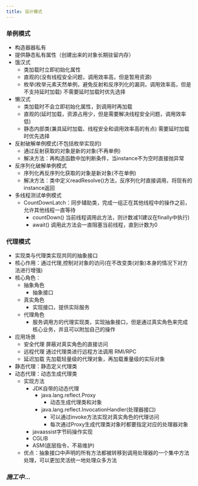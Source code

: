 ```yaml
---
title: 设计模式
---
```


### 单例模式
* 构造器器私有
* 提供静态私有属性（创建出来的对象长期驻留内存）
* 饿汉式
	* 类加载时立即初始化属性
	* 直观的(没有线程安全问题，调用效率高，但是暂用资源)
	* 枚举(枚举元素天然单例，避免反射和反序列化的漏洞，调用效率高，但是不支持延时加载) 不需要延时加载时优先选择
* 懒汉式
	* 类加载时不会立即初始化属性，到调用时再加载
	* 直观的(延时加载，资源占用少，但是需要解决线程安全问题，调用效率低)
	* 静态内部类(兼具延时加载、线程安全和调用效率高的有点) 需要延时加载时优先选择
* 反射破解单例模式(不包括枚举实现的)
	* 通过反射获取的对象是新的对象(不再单例)
	* 解决方法：再构造函数中加判断条件，当instance不为空时直接抛异常
* 反序列化破解单例模式
	* 序列化再反序列化获取的对象是新对象(不在单例)
	* 解决方法：类中定义readResolve()方法，反序列化时直接调用，将现有的instance返回
* 多线程测试单例模式
	* CountDownLatch：同步辅助类，完成一组正在其他线程中的操作之前，允许其他线程一直等待
		* countDown() 当前线程调用此方法，则计数减1(建议在finally中执行)
		* await() 调用此方法会一直阻塞当前线程，直到计数为0


### 代理模式
* 实现类与代理类实现共同的抽象接口
* 核心作用：通过代理,控制对对象的访问(在不改变类(对象)本身的情况下对方法进行增强)
* 核心角色：
	* 抽象角色
		* 抽象接口
	* 真实角色
		* 实现接口，提供实际服务
	* 代理角色
		* 服务调用方的代理实现类，实现抽象接口，但是通过真实角色来完成核心业务，并且可以附加自己的操作
* 应用场景
	* 安全代理 屏蔽对真实角色的直接访问
	* 远程代理 通过代理类进行远程方法调用 RMI/RPC
	* 延迟加载 先加载轻量级的代理对象，再加载重量级的实际对象
* 静态代理：静态定义代理类
* 动态代理：动态生成代理类
	* 实现方法
		* JDK自带的动态代理
			* java.lang.reflect.Proxy
				* 动态生成代理类和对象
			* java.lang.reflect.InvocationHandler(处理器接口)
				* 可以通过invoke方法实现对真实角色的代理访问
				* 每次通过Proxy生成代理类对象时都要指定对应的处理器对象 
		* javaassist字节码操作实现
		* CGLIB
		* ASM(底层指令，不易维护)
	* 优点：抽象接口中声明的所有方法都被转移到调用处理器的一个集中方法处理，可以更加灵活统一地处理众多方法


### *施工中...*